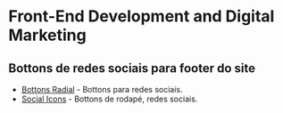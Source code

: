 # Front-End Development and Digital Marketing #
## Bottons de redes sociais para footer do site ##
* [Bottons Radial](https://emersonn-e-coder.github.io/Bottons-radial/) - Bottons para redes sociais.
* [Social Icons](https://emersonn-e-coder.github.io/Social-icons/) - Bottons de rodapé, redes sociais.
